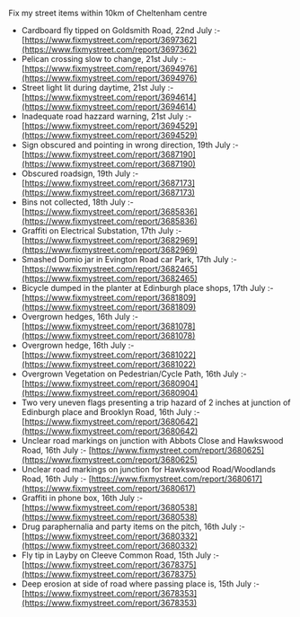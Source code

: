 Fix my street items within 10km of Cheltenham centre

<!-- fix_marker starts -->

- Cardboard fly tipped on Goldsmith Road, 22nd July :- [https://www.fixmystreet.com/report/3697362](https://www.fixmystreet.com/report/3697362)
- Pelican crossing slow to change, 21st July :- [https://www.fixmystreet.com/report/3694976](https://www.fixmystreet.com/report/3694976)
- Street light lit during daytime, 21st July :- [https://www.fixmystreet.com/report/3694614](https://www.fixmystreet.com/report/3694614)
- Inadequate road hazzard warning, 21st July :- [https://www.fixmystreet.com/report/3694529](https://www.fixmystreet.com/report/3694529)
- Sign obscured and pointing in wrong direction, 19th July :- [https://www.fixmystreet.com/report/3687190](https://www.fixmystreet.com/report/3687190)
- Obscured roadsign, 19th July :- [https://www.fixmystreet.com/report/3687173](https://www.fixmystreet.com/report/3687173)
- Bins not collected, 18th July :- [https://www.fixmystreet.com/report/3685836](https://www.fixmystreet.com/report/3685836)
- Graffiti on Electrical Substation, 17th July :- [https://www.fixmystreet.com/report/3682969](https://www.fixmystreet.com/report/3682969)
- Smashed Domio jar in Evington Road car Park, 17th July :- [https://www.fixmystreet.com/report/3682465](https://www.fixmystreet.com/report/3682465)
- Bicycle dumped in the planter at Edinburgh place shops, 17th July :- [https://www.fixmystreet.com/report/3681809](https://www.fixmystreet.com/report/3681809)
- Overgrown hedges, 16th July :- [https://www.fixmystreet.com/report/3681078](https://www.fixmystreet.com/report/3681078)
- Overgrown hedge, 16th July :- [https://www.fixmystreet.com/report/3681022](https://www.fixmystreet.com/report/3681022)
- Overgrown Vegetation on Pedestrian/Cycle Path, 16th July :- [https://www.fixmystreet.com/report/3680904](https://www.fixmystreet.com/report/3680904)
- Two very uneven flags presenting a trip hazard of 2 inches at junction of Edinburgh place and Brooklyn Road, 16th July :- [https://www.fixmystreet.com/report/3680642](https://www.fixmystreet.com/report/3680642)
- Unclear road markings on junction with Abbots Close and Hawkswood Road, 16th July :- [https://www.fixmystreet.com/report/3680625](https://www.fixmystreet.com/report/3680625)
- Unclear road markings on junction for Hawkswood Road/Woodlands Road, 16th July :- [https://www.fixmystreet.com/report/3680617](https://www.fixmystreet.com/report/3680617)
- Graffiti in phone box, 16th July :- [https://www.fixmystreet.com/report/3680538](https://www.fixmystreet.com/report/3680538)
- Drug paraphernalia and party items on the pitch, 16th July :- [https://www.fixmystreet.com/report/3680332](https://www.fixmystreet.com/report/3680332)
- Fly tip in Layby on Cleeve Common Road, 15th July :- [https://www.fixmystreet.com/report/3678375](https://www.fixmystreet.com/report/3678375)
- Deep erosion at side of road where passing place is, 15th July :- [https://www.fixmystreet.com/report/3678353](https://www.fixmystreet.com/report/3678353)

<!-- fix_marker ends -->